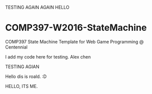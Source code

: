 TESTING AGAIN AGAIN HELLO

# COMP397-W2016-StateMachine

COMP397 State Machine Template for Web Game Programming @ Centennial


I add my code here for testing. Alex chen

TESTING AGIAN

Hello dis is roald. :D

HELLO, ITS ME.


